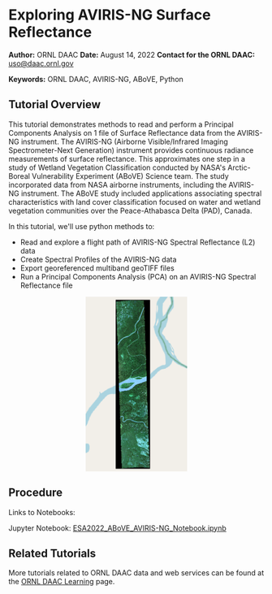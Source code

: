 # Exploring AVIRIS-NG Surface Reflectance

**Author:** ORNL DAAC
**Date:** August 14, 2022
**Contact for the ORNL DAAC:** uso@daac.ornl.gov

**Keywords:** ORNL DAAC, AVIRIS-NG, ABoVE, Python

## Tutorial Overview
This tutorial demonstrates methods to read and perform a Principal Components Analysis on 1 file of Surface Reflectance data from the AVIRIS-NG instrument. The AVIRIS-NG (Airborne Visible/Infrared Imaging Spectrometer-Next Generation) instrument provides continuous radiance measurements of surface reflectance. This approximates one step in a study of Wetland Vegetation Classification conducted by NASA's Arctic-Boreal Vulnerability Experiment (ABoVE) Science team. The study incorporated data from NASA airborne instruments, including the AVIRIS-NG instrument. The ABoVE study included applications associating spectral characteristics with land cover classification focused on water and wetland vegetation communities over the Peace-Athabasca Delta (PAD), Canada.

In this tutorial, we'll use python methods to:

- Read and explore a flight path of AVIRIS-NG Spectral Reflectance (L2) data
- Create Spectral Profiles of the AVIRIS-NG data
- Export georeferenced multiband geoTIFF files
- Run a Principal Components Analysis (PCA) on an AVIRIS-NG Spectral Reflectance file

<img src="images\aviris-ngRGB.PNG" width="200" style="display:block;margin-left: auto; margin-right:auto;">

## Procedure

Links to Notebooks:

Jupyter Notebook: [ESA2022_ABoVE_AVIRIS-NG_Notebook.ipynb](ESA2022_ABoVE_AVIRIS-NG_Notebook.ipynb)  

## Related Tutorials
More tutorials related to ORNL DAAC data and web services can be found at the [ORNL DAAC Learning](https://daac.ornl.gov/resources/learning/) page.
